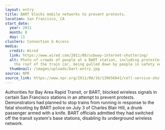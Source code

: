 ```yaml
---
layout: entry
title: BART blocks mobile networks to prevent protests.
location: San Francisco, CA
start_date:
  year: 2011
  month: 8
  day: 11
clusters: Connection & Access
media:
  credit: Wired
  link: https://www.wired.com/2011/08/subway-internet-shuttering/
  alt: Photo of crowds of people at a BART station, including protesters grasping
    the roof of the train car, being pulled down by people in safety vests.
  thumbnail: /images/uploads/bart-entry.jpg
source: NPR
source_link: https://www.npr.org/2011/08/16/139656641/cell-service-shutdown-raises-free-speech-questions
---
```

Authorities for Bay Area Rapid Transit, or BART, blocked wireless signals in certain San Francisco stations in an attempt to prevent protests. Demonstrators had planned to stop trains from running in response to the fatal shooting by BART police on July 3 of Charles Blair Hill, a drunk passenger armed with a knife. BART officials admitted they had switched off the transit system's base stations, disabling its underground wireless network.